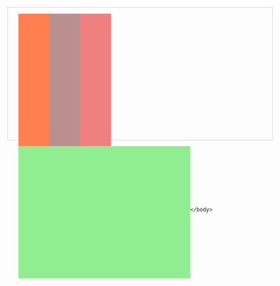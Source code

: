 
<html>
	<head>
		<meta charset="UTF-8">
		<title></title>
		<style type="text/css">
			*{margin: 0;padding: 0;font-family: "微软雅黑";list-style: none;}
			.out{width:600px;height: 300px;margin: 150px auto;border: 1px solid lightgray;}
			.out ul li{width: 70px;height:300px;float: left;position: relative;}
		</style>
	</head>
	<body>
		<div class="out">
			<ul>
				<li style="background-color:coral;"></li>
				<li style="background-color:rosybrown;" ></li>
				<li style="background-color:lightcoral;"></li>
				<li style="background-color: lightgreen;width: 390px;height:300px;"></li>
			</ul>
		</div>
		
	</body>
</html>
